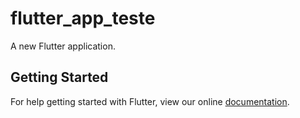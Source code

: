# flutter_app_teste

A new Flutter application.

## Getting Started

For help getting started with Flutter, view our online
[documentation](https://flutter.io/).
